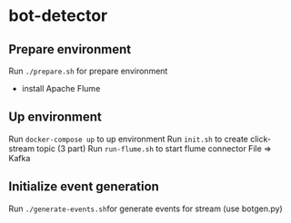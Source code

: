 # bot-detector
## Prepare environment
Run `./prepare.sh` for prepare environment
* install Apache Flume
## Up environment
Run `docker-compose up` to up environment
Run `init.sh` to create click-stream topic (3 part)
Run `run-flume.sh` to start flume connector File => Kafka
## Initialize event generation
Run `./generate-events.sh`for generate events for stream (use botgen.py)